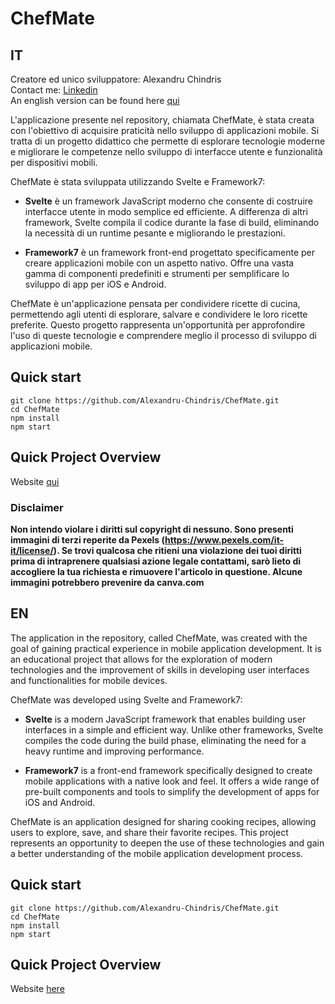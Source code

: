 # ChefMate

## IT  
Creatore ed unico sviluppatore: Alexandru Chindris  
Contact me: [Linkedin](https://www.linkedin.com/in/alexandru-chindris-6a8780213?original_referer=)  
An english version can be found here [qui](##EN)  

L'applicazione presente nel repository, chiamata ChefMate, è stata creata con l'obiettivo di acquisire praticità nello sviluppo di applicazioni mobile. Si tratta di un progetto didattico che permette di esplorare tecnologie moderne e migliorare le competenze nello sviluppo di interfacce utente e funzionalità per dispositivi mobili.  

ChefMate è stata sviluppata utilizzando Svelte e Framework7:  

- **Svelte** è un framework JavaScript moderno che consente di costruire interfacce utente in modo semplice ed efficiente. A differenza di altri framework, Svelte compila il codice durante la fase di build, eliminando la necessità di un runtime pesante e migliorando le prestazioni.  

- **Framework7** è un framework front-end progettato specificamente per creare applicazioni mobile con un aspetto nativo. Offre una vasta gamma di componenti predefiniti e strumenti per semplificare lo sviluppo di app per iOS e Android.  

ChefMate è un'applicazione pensata per condividere ricette di cucina, permettendo agli utenti di esplorare, salvare e condividere le loro ricette preferite. Questo progetto rappresenta un'opportunità per approfondire l'uso di queste tecnologie e comprendere meglio il processo di sviluppo di applicazioni mobile.  

## Quick start  
```shell  
git clone https://github.com/Alexandru-Chindris/ChefMate.git  
cd ChefMate  
npm install  
npm start
```

## Quick Project Overview
Website [qui](https://alexandru-chindris.github.io/ChefMate/)

### Disclaimer 

**Non intendo violare i diritti sul copyright di nessuno. Sono presenti immagini di terzi reperite da Pexels (https://www.pexels.com/it-it/license/). Se trovi qualcosa che ritieni una violazione dei tuoi diritti prima di intraprenere qualsiasi azione legale contattami, sarò lieto di accogliere la tua richiesta e rimuovere l'articolo in questione. Alcune immagini potrebbero prevenire da canva.com**

## EN

The application in the repository, called ChefMate, was created with the goal of gaining practical experience in mobile application development. It is an educational project that allows for the exploration of modern technologies and the improvement of skills in developing user interfaces and functionalities for mobile devices.

ChefMate was developed using Svelte and Framework7:

- **Svelte** is a modern JavaScript framework that enables building user interfaces in a simple and efficient way. Unlike other frameworks, Svelte compiles the code during the build phase, eliminating the need for a heavy runtime and improving performance.

- **Framework7** is a front-end framework specifically designed to create mobile applications with a native look and feel. It offers a wide range of pre-built components and tools to simplify the development of apps for iOS and Android.

ChefMate is an application designed for sharing cooking recipes, allowing users to explore, save, and share their favorite recipes. This project represents an opportunity to deepen the use of these technologies and gain a better understanding of the mobile application development process.

## Quick start  
```shell  
git clone https://github.com/Alexandru-Chindris/ChefMate.git  
cd ChefMate  
npm install  
npm start
```

## Quick Project Overview
Website [here](https://alexandru-chindris.github.io/ChefMate/)